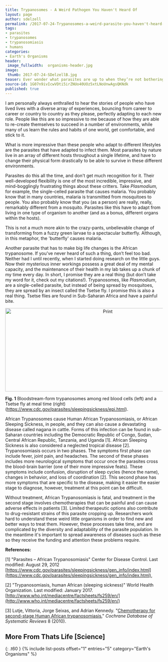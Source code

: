 ```yaml
---
title: Trypanosomes - A Weird Pathogen You Haven't Heard Of
layout: page
author: sdelzell
permalink: /2017-07-24-Trypanosomes-a-weird-parasite-you-haven't-heard-of-Delzell/
tags:
- parasites
- trypanosomes
- trypanosomiasis
- humans
categories:
- Earth's Organisms
header:
 image_fullwidth:  organisms-header.jpg
image:
 thumb: 2017-07-24-SDelzellB.jpg
teaser: Ever wonder what parasites are up to when they’re not bothering people? Take a look at the secret lives of parasites.
source-id: 1G07n9ivIcwVDti5irZNUo40UOz5xtLNoUnwAgsQKNdk
published: true
---
```

I am personally always enthralled to hear the stories of people who have lived lives with a diverse array of experiences, bouncing from career to career or country to country as they please, perfectly adapting to each new role. People like this are so impressive to me because of how they are able to re-create themselves to succeed in a number of environments, while many of us learn the rules and habits of one world, get comfortable, and stick to it. 

What is more impressive than these people who adapt to different lifestyles are the parasites that have adapted to infect them. Most parasites by nature live in an array of different hosts throughout a single lifetime, and have to change their physical form drastically to be able to survive in these different environments. 

Parasites do this all the time, and don't get much recognition for it. Their well-developed flexibility is one of the most incredible, impressive, and mind-bogglingly frustrating things about these critters. Take *Plasmodium,* for example, the single-celled parasite that causes malaria. You probably know that in many countries, malaria is transmitted from mosquitoes to people. You also probably know that you (as a person) are really, really, remarkably different from a mosquito. Parasites like this have to adapt from living in one type of organism to another (and as a bonus, different organs within the hosts).

This is not a  much more akin to the crazy-pants, unbelievable change of transforming from a fuzzy green larvae to a spectacular butterfly. Although, in this metaphor, the 'butterfly' causes malaria.

Another parasite that has to make big life changes is the African trypanosome. If you've never heard of such a thing, don’t feel too bad. Neither had I until recently, when I started doing research on the little guys. Now their mysterious inner workings possess a great deal of my mental capacity, and the maintenance of their health in my lab takes up a chunk of my time every day. In short, I promise they are a real thing (but don’t take my word for it, check out my citations!). Trypanosomes, like *Plasmodium*, are a single-celled parasite, but instead of being spread by mosquitoes, they are spread by an insect called the Tsetse fly. I promise this is also a real thing. Tsetse flies are found in Sub-Saharan Africa and have a painful bite.

<center><a data-flickr-embed="true"  href="https://www.flickr.com/photos/139839751@N06/35299867474/in/dateposted-friend/" title="Print"><img src="https://farm5.staticflickr.com/4304/35299867474_a686d960b8_z.jpg" width="640" height="267" alt="Print"></a><script async src="//embedr.flickr.com/assets/client-code.js" charset="utf-8"></script></center>

**Fig. 1** Bloodstream-form trypanosomes among red blood cells (left) and a Tsetse fly at meal time (right) (https://www.cdc.gov/parasites/sleepingsickness/epi.html).

African Trypanosomes cause Human African Trypanosomiasis, or African Sleeping Sickness, in people, and they can also cause a devastating disease called nagana in cattle. Forms of this infection can be found in sub-Saharan countries including the Democratic Republic of Congo, Sudan, Central African Republic, Tanzania, and Uganda [1]. African Sleeping Sickness is also considered a neglected tropical disease [2]. Trypanosomiasis occurs in two phases. The symptoms first phase can include fever, joint pain, and headaches. The second of these phases includes more neurological symptoms that occur once the parasites cross the blood-brain barrier (one of their more impressive feats). These symptoms include confusion, disruption of sleep cycles (hence the name), changes in behavior, and loss of coordination [2]. This second phase has more symptoms that are specific to the disease, making it easier the easier stage to diagnose, however, treatment at this point can be difficult. 

Without treatment, African Trypanosomiasis is fatal, and treatment in the second stage involves chemotherapies that can be painful and can cause adverse effects in patients [3]. Limited therapeutic options also contribute to drug-resistant strains of this parasite cropping up.  Researchers work hard to understand these weird little organisms in order to find new and better ways to treat them. However, these processes take time, and are complicated by the diversity and adaptability of the parasite population. In the meantime it's important to spread awareness of diseases such as these so they receive the funding and attention these problems require. 

 

**References:**

[1] "Parasites – African Trypanosomiasis" Center for Disease Control. Last modified: August 29, 2012 [https://www.cdc.gov/parasites/sleepingsickness/gen_info/index.html](https://www.cdc.gov/parasites/sleepingsickness/gen_info/index.html),

[2] "Trypanosomiasis, human African (sleeping sickness)" World Health Organization. Last modified: January 2017. [http://www.who.int/mediacentre/factsheets/fs259/en/](http://www.who.int/mediacentre/factsheets/fs259/en/)

[3] Lutje, Vittoria, Jorge Seixas, and Adrian Kennedy. "[Chemotherapy for second-stage Human African trypanosomiasis.](http://onlinelibrary.wiley.com/doi/10.1002/14651858.CD006201.pub2/full)" *Cochrane Database of Systematic Reviews* 8 (2010).

## More From Thats Life [Science]
{: .t60 }
{% include list-posts offset="1" entries="5" category="Earth's Organisms" %}